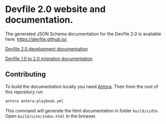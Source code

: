 # Devfile 2.0 website and documentation.

The generated JSON Schema documentation for the Devfile 2.0 is available here: https://devfile.github.io/.

[Devfile 2.0 development documentation](https://github.com/devfile/devfile.github.io/blob/master/docs/end-user-guide/assembly_making-a-workspace-portable-using-a-devfile.adoc)

[Devfile 1.0 to 2.0 migration documentation](https://github.com/devfile.github.io/blob/master/migration_howto.md)

## Contributing

To build the documentation locally you need [Antora](https://antora.org/). Then from the root of this repository run

```bash
antora antora-playbook.yml
```

This command will generate the html documentation in folder `build/sidte`. Open `build/site/index.html` in the browser.
